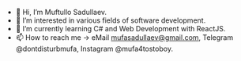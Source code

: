 - 👋 Hi, I’m Muftullo Sadullaev.
- 👀 I’m interested in various fields of software development.
- 🌱 I’m currently learning C# and Web Development with ReactJS.
- 📫 How to reach me -> eMail mufasadullaev@gmail.com, Telegram @dontdisturbmufa, Instagram @mufa4tostoboy.
